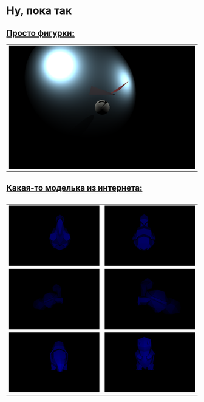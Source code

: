 # Ну, пока так

<h2> <a href = "models/0/" > Просто фигурки: </a> </h2>


<table>
<tr>
<td>
<img src="models/0/result/result.png" />
</td>
<tr>
<table>

<h2> <a href = "http://www.thingiverse.com/thing:319413" > Какая-то моделька из интернета: </a> </h2>

<table>
<tr>
<td>
<img src="models/2/result/back.png" />
</td>
<td>
<img src="models/2/result/front.png" />
</td>
</tr>
<tr>
<td>
<img src="models/2/result/left.png" />
</td>
<td>
<img src="models/2/result/right.png" />
</td>
</tr>
<tr>
<td>
<img src="models/2/result/up.png" />
</td>
<td>
<img src="models/2/result/down.png" />
</td>
</tr>
</table>
